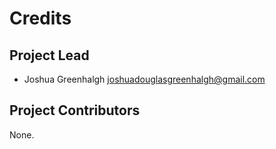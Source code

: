 Credits
=======

Project Lead
----------------

* Joshua Greenhalgh <joshuadouglasgreenhalgh@gmail.com>

Project Contributors
------------

None.
